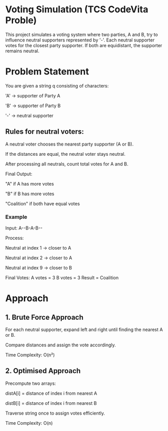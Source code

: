 # Voting Simulation (TCS CodeVita Proble)

This project simulates a voting system where two parties, A and B, try to influence neutral supporters represented by '-'.
Each neutral supporter votes for the closest party supporter. If both are equidistant, the supporter remains neutral.

# Problem Statement

You are given a string q consisting of characters:

'A' → supporter of Party A

'B' → supporter of Party B

'-' → neutral supporter

## Rules for neutral voters:

A neutral voter chooses the nearest party supporter (A or B).

If the distances are equal, the neutral voter stays neutral.

After processing all neutrals, count total votes for A and B.

Final Output:

"A" if A has more votes

"B" if B has more votes

"Coalition" if both have equal votes

### Example
Input:
A--B-A-B--

Process:

Neutral at index 1 → closer to A

Neutral at index 2 → closer to A

Neutral at index 9 → closer to B

Final Votes:
A votes = 3
B votes = 3
Result = Coalition

# Approach
## 1. Brute Force Approach

For each neutral supporter, expand left and right until finding the nearest A or B.

Compare distances and assign the vote accordingly.

Time Complexity: O(n²)

## 2. Optimised Approach

Precompute two arrays:

distA[i] = distance of index i from nearest A

distB[i] = distance of index i from nearest B

Traverse string once to assign votes efficiently.

Time Complexity: O(n)